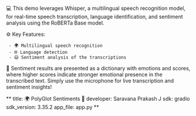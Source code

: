 💻 This demo leverages Whisper, a multilingual speech recognition model, for real-time speech transcription, language identification, and sentiment analysis using the RoBERTa Base model.


⚙️ Key Features:

     - 🌍 Multilingual speech recognition
     - 🌐 Language detection
     - 😃 Sentiment analysis of the transcriptions

🎯 Sentiment results are presented as a dictionary with emotions and scores, where higher scores indicate stronger emotional presence in the transcribed text. Simply use the microphone for live transcription and sentiment insights!

**
title: 🌍 PolyGlot Sentiments 💭
developer: Saravana Prakash J
sdk: gradio
sdk_version: 3.35.2
app_file: app.py
**
